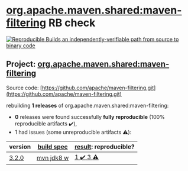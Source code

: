 [org.apache.maven.shared:maven-filtering](https://search.maven.org/artifact/org.apache.maven.shared/maven-filtering/) RB check
=======

[![Reproducible Builds](https://reproducible-builds.org/images/logos/rb.svg) an independently-verifiable path from source to binary code](https://reproducible-builds.org/)

## Project: [org.apache.maven.shared:maven-filtering](https://search.maven.org/artifact/org.apache.maven.shared/maven-filtering/)

Source code: [https://github.com/apache/maven-filtering.git](https://github.com/apache/maven-filtering.git)

rebuilding **1 releases** of org.apache.maven.shared:maven-filtering:
- **0** releases were found successfully **fully reproducible** (100% reproducible artifacts :heavy_check_mark:),
- 1 had issues (some unreproducible artifacts :warning:):

| version | [build spec](BUILDSPEC.md) | [result](https://reproducible-builds.org/docs/jvm/): reproducible? |
| -- | --------- | ------ |
| [3.2.0](https://search.maven.org/artifact/org.apache.maven.shared/maven-filtering/3.2.0/pom) | [mvn jdk8 w](maven-filtering-3.2.0.buildspec) | [1 :heavy_check_mark:  3 :warning:](maven-filtering-3.2.0.buildcompare) |

